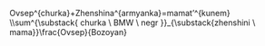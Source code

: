 Ovsep^{churka}+Zhenshina^{armyanka}=mamat’^{kunem}
\\\sum^{\substack{ churka \\ BMW \\ negr }}_{\substack{zhenshini \\ mama}}\frac{Ovsep}{Bozoyan}
